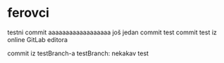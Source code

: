 # ferovci
testni commit
aaaaaaaaaaaaaaaaaa
još jedan commit test
commit test iz online GitLab editora

commit iz testBranch-a
testBranch: nekakav test